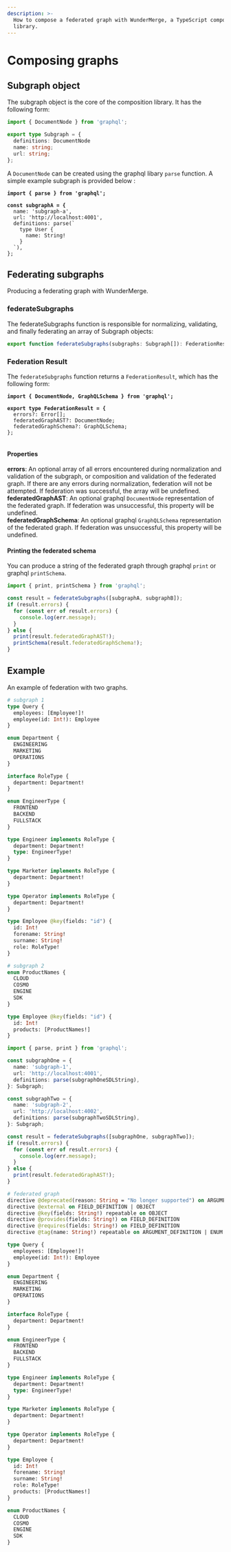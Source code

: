 ```yaml
---
description: >-
  How to compose a federated graph with WunderMerge, a TypeScript composition
  library.
---
```


# Composing graphs

## Subgraph object

The subgraph object is the core of the composition library. It has the following form:

```typescript
import { DocumentNode } from 'graphql';

export type Subgraph = {
  definitions: DocumentNode
  name: string;
  url: string;
};
```

A `DocumentNode` can be created using the graphql libary `parse` function. A simple example subgraph is provided below :

<pre class="language-typescript"><code class="lang-typescript"><strong>import { parse } from 'graphql';
</strong><strong>
</strong><strong>const subgraphA = {
</strong>  name: 'subgraph-a',
  url: 'http://localhost:4001',
  definitions: parse(`
    type User {
      name: String!
    }
  `),
};
</code></pre>

## Federating subgraphs

Producing a federating graph with WunderMerge.

### federateSubgraphs

The federateSubgraphs function is responsible for normalizing, validating, and finally federating an array of Subgraph objects:

```typescript
export function federateSubgraphs(subgraphs: Subgraph[]): FederationResult;
```

### Federation Result

The `federateSubgraphs` function returns a `FederationResult`, which has the following form:

<pre class="language-typescript"><code class="lang-typescript"><strong>import { DocumentNode, GraphQLSchema } from 'graphql';
</strong><strong>
</strong><strong>export type FederationResult = {
</strong>  errors?: Error[];
  federatedGraphAST?: DocumentNode;
  federatedGraphSchema?: GraphQLSchema;
};
  
</code></pre>

#### Properties

**errors**: An optional array of all errors encountered during normalization and validation of the subgraph, or composition and validation of the federated graph. If there are any errors during normalization, federation will not be attempted. If federation was successful, the array will be undefined.\
**federatedGraphAST**:  An optional graphql `DocumentNode` representation of the federated graph. If federation was unsuccessful, this property will be undefined.\
**federatedGraphSchema**:  An optional graphql `GraphQLSchema` representation of the federated graph. If federation was unsuccessful, this property will be undefined.

#### Printing the federated schema

You can produce a string of the federated graph through graphql `print` or graphql `printSchema`.

```typescript
import { print, printSchema } from 'graphql';

const result = federateSubgraphs([subgraphA, subgraphB]);
if (result.errors) {
  for (const err of result.errors) {
    console.log(err.message);
  }
} else {
  print(result.federatedGraphAST!);
  printSchema(result.federatedGraphSchema!);
}
```

## Example

An example of federation with two graphs.

```graphql
# subgraph 1
type Query {
  employees: [Employee!]!
  employee(id: Int!): Employee
}

enum Department {
  ENGINEERING
  MARKETING
  OPERATIONS
}

interface RoleType {
  department: Department!
}

enum EngineerType {
  FRONTEND
  BACKEND
  FULLSTACK
}

type Engineer implements RoleType {
  department: Department!
  type: EngineerType!
}

type Marketer implements RoleType {
  department: Department!
}

type Operator implements RoleType {
  department: Department!
}

type Employee @key(fields: "id") {
  id: Int!
  forename: String!
  surname: String!
  role: RoleType!
}
```

```graphql
# subgraph 2
enum ProductNames {
  CLOUD
  COSMO
  ENGINE
  SDK
}

type Employee @key(fields: "id") {
  id: Int!
  products: [ProductNames!]
}
```

```typescript
import { parse, print } from 'graphql';

const subgraphOne = {
  name: 'subgraph-1',
  url: 'http://localhost:4001',
  definitions: parse(subgraphOneSDLString),
}: Subgraph;

const subgraphTwo = {
  name: 'subgraph-2',
  url: 'http://localhost:4002',
  definitions: parse(subgraphTwoSDLString),
}: Subgraph;

const result = federateSubgraphs([subgraphOne, subgraphTwo]);
if (result.errors) {
  for (const err of result.errors) {
    console.log(err.message);
  }
} else {
  print(result.federatedGraphAST!);
}
```

```graphql
# federated graph
directive @deprecated(reason: String = "No longer supported") on ARGUMENT_DEFINITION | ENUM_VALUE | FIELD_DEFINITION | INPUT_FIELD_DEFINITION
directive @external on FIELD_DEFINITION | OBJECT
directive @key(fields: String!) repeatable on OBJECT
directive @provides(fields: String!) on FIELD_DEFINITION
directive @requires(fields: String!) on FIELD_DEFINITION
directive @tag(name: String!) repeatable on ARGUMENT_DEFINITION | ENUM | ENUM_VALUE | FIELD_DEFINITION | INPUT_FIELD_DEFINITION | INPUT_OBJECT | INTERFACE | OBJECT | SCALAR | UNION

type Query {
  employees: [Employee!]!
  employee(id: Int!): Employee
}

enum Department {
  ENGINEERING
  MARKETING
  OPERATIONS
}

interface RoleType {
  department: Department!
}

enum EngineerType {
  FRONTEND
  BACKEND
  FULLSTACK
}

type Engineer implements RoleType {
  department: Department!
  type: EngineerType!
}

type Marketer implements RoleType {
  department: Department!
}

type Operator implements RoleType {
  department: Department!
}

type Employee {
  id: Int!
  forename: String!
  surname: String!
  role: RoleType!
  products: [ProductNames!]
}

enum ProductNames {
  CLOUD
  COSMO
  ENGINE
  SDK
}
```

